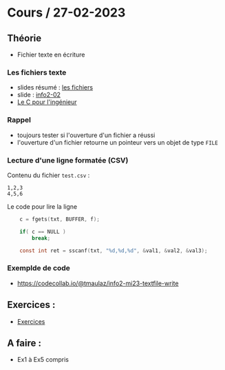 # Cours / 27-02-2023

## Théorie 
- Fichier texte en écriture

### Les fichiers texte 
- slides résumé : [les fichiers](https://cyberlearn.hes-so.ch/pluginfile.php/4250754/mod_resource/content/0/fichiers2.pdf)
- slide : [info2-02](https://cyberlearn.hes-so.ch/pluginfile.php/4250752/mod_resource/content/0/INFO2.02%20-%20Le%20traitement%20de%20fichiers.pdf)
- [Le C pour l'ingénieur](https://heig-tin-info.github.io/handout/content/files.html#)

### Rappel
- toujours tester si l'ouverture d'un fichier a réussi
- l'ouverture d'un fichier retourne un pointeur vers un objet de type `FILE`

### Lecture d'une ligne formatée (CSV)
Contenu du fichier `test.csv` :

```csv
1,2,3
4,5,6
```

Le code pour lire la ligne
```c
    c = fgets(txt, BUFFER, f);

    if( c == NULL )
        break;

    const int ret = sscanf(txt, "%d,%d,%d", &val1, &val2, &val3);
```

### Exemplde de code
- https://codecollab.io/@tmaulaz/info2-mi23-textfile-write



## Exercices :
- [Exercices](https://github.com/tony-maulaz/info2-exercices/blob/main/fichier.md)

## A faire :
- Ex1 à Ex5 compris
